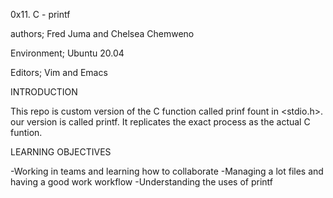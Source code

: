 0x11. C - printf

authors; Fred Juma and Chelsea Chemweno

Environment; Ubuntu 20.04

Editors; Vim and Emacs

INTRODUCTION

This repo is custom version of the C function called prinf fount in <stdio.h>. our version is called printf. It replicates the exact process as the actual C funtion.

LEARNING OBJECTIVES

-Working in teams and learning how to collaborate -Managing a lot files and having a good work workflow -Understanding the uses of printf


